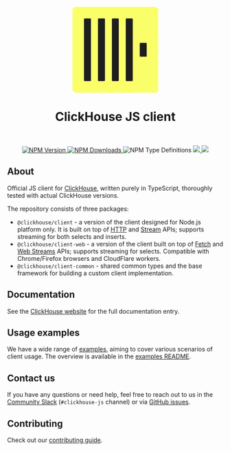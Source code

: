 <p align="center">
<img src=".static/logo.svg" width="200px" align="center">
<h1 align="center">ClickHouse JS client</h1>
</p>
<br/>
<p align="center">
<a href="https://www.npmjs.com/package/@clickhouse/client">
<img alt="NPM Version" src="<img alt="NPM Version" src="https://img.shields.io/npm/v/%40clickhouse%2Fclient?color=%233178C6&logo=npm">
</a>

<a href="https://www.npmjs.com/package/@clickhouse/client">
<img alt="NPM Downloads" src="https://img.shields.io/npm/dw/%40clickhouse%2Fclient?color=%233178C6&logo=npm">
</a>

<img alt="NPM Type Definitions" src="https://img.shields.io/npm/types/%40clickhouse%2Fclient?color=%233178C6&logo=typescript">

<a href="https://github.com/ClickHouse/clickhouse-js/actions/workflows/tests.yml">
<img src="https://github.com/ClickHouse/clickhouse-js/actions/workflows/tests.yml/badge.svg?branch=main">
</a>

<img src="https://sonarcloud.io/api/project_badges/measure?project=ClickHouse_clickhouse-js&metric=alert_status">
</p>

## About

Official JS client for [ClickHouse](https://clickhouse.com/), written purely in TypeScript, thoroughly tested with actual ClickHouse versions.

The repository consists of three packages:

- `@clickhouse/client` - a version of the client designed for Node.js platform only. It is built on top of [HTTP](https://nodejs.org/api/http.html)
  and [Stream](https://nodejs.org/api/stream.html) APIs; supports streaming for both selects and inserts.
- `@clickhouse/client-web` - a version of the client built on top of [Fetch](https://developer.mozilla.org/en-US/docs/Web/API/Fetch_API)
  and [Web Streams](https://developer.mozilla.org/en-US/docs/Web/API/Streams_API) APIs; supports streaming for selects.
  Compatible with Chrome/Firefox browsers and CloudFlare workers.
- `@clickhouse/client-common` - shared common types and the base framework for building a custom client implementation.

## Documentation

See the [ClickHouse website](https://clickhouse.com/docs/en/integrations/language-clients/javascript) for the full documentation entry.

## Usage examples

We have a wide range of [examples](./examples), aiming to cover various scenarios of client usage. The overview is available in the [examples README](https://github.com/ClickHouse/clickhouse-js/blob/main/examples/README.md#overview).

## Contact us

If you have any questions or need help, feel free to reach out to us in the [Community Slack](https://clickhouse.com/slack) (`#clickhouse-js` channel) or via [GitHub issues](https://github.com/ClickHouse/clickhouse-js/issues).

## Contributing

Check out our [contributing guide](./CONTRIBUTING.md).
